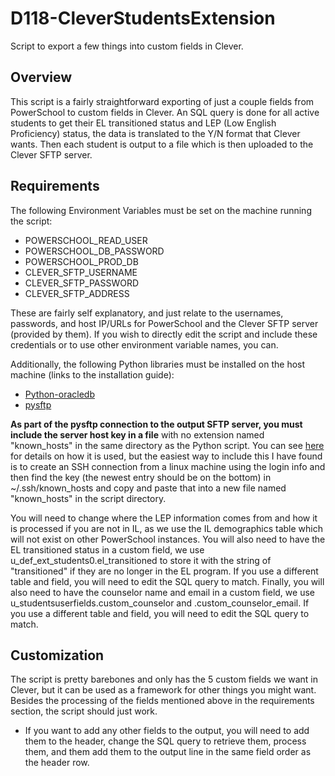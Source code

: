 # D118-CleverStudentsExtension

Script to export a few things into custom fields in Clever.

## Overview

This script is a fairly straightforward exporting of just a couple fields from PowerSchool to custom fields in Clever. An SQL query is done for all active students to get their EL transitioned status and LEP (Low English Proficiency) status, the data is translated to the Y/N format that Clever wants. Then each student is output to a file which is then uploaded to the Clever SFTP server.

## Requirements

The following Environment Variables must be set on the machine running the script:

- POWERSCHOOL_READ_USER
- POWERSCHOOL_DB_PASSWORD
- POWERSCHOOL_PROD_DB
- CLEVER_SFTP_USERNAME
- CLEVER_SFTP_PASSWORD
- CLEVER_SFTP_ADDRESS

These are fairly self explanatory, and just relate to the usernames, passwords, and host IP/URLs for PowerSchool and the Clever SFTP server (provided by them). If you wish to directly edit the script and include these credentials or to use other environment variable names, you can.

Additionally, the following Python libraries must be installed on the host machine (links to the installation guide):

- [Python-oracledb](https://python-oracledb.readthedocs.io/en/latest/user_guide/installation.html)
- [pysftp](https://pypi.org/project/pysftp/)

**As part of the pysftp connection to the output SFTP server, you must include the server host key in a file** with no extension named "known_hosts" in the same directory as the Python script. You can see [here](https://pysftp.readthedocs.io/en/release_0.2.9/cookbook.html#pysftp-cnopts) for details on how it is used, but the easiest way to include this I have found is to create an SSH connection from a linux machine using the login info and then find the key (the newest entry should be on the bottom) in ~/.ssh/known_hosts and copy and paste that into a new file named "known_hosts" in the script directory.

You will need to change where the LEP information comes from and how it is processed if you are not in IL, as we use the IL demographics table which will not exist on other PowerSchool instances.
You will also need to have the EL transitioned status in a custom field, we use u_def_ext_students0.el_transitioned to store it with the string of "transitioned" if they are no longer in the EL program. If you use a different table and field, you will need to edit the SQL query to match.
Finally, you will also need to have the counselor name and email in a custom field, we use u_studentsuserfields.custom_counselor and .custom_counselor_email. If you use a different table and field, you will need to edit the SQL query to match.

## Customization

The script is pretty barebones and only has the 5 custom fields we want in Clever, but it can be used as a framework for other things you might want. Besides the processing of the fields mentioned above in the requirements section, the script should just work.

- If you want to add any other  fields to the output, you will need to add them to the header, change the SQL query to retrieve them, process them, and them add them to the output line in the same field order as the header row.
